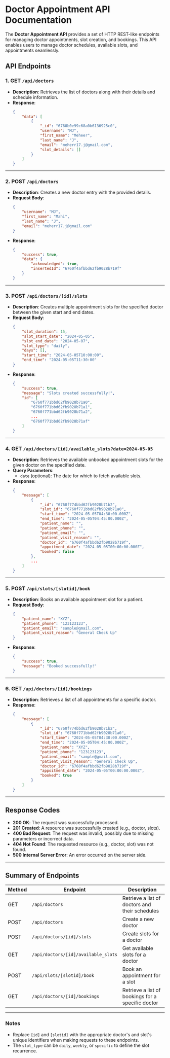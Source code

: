 # Doctor Appointment API Documentation

The **Doctor Appointment API** provides a set of HTTP REST-like endpoints for managing doctor appointments, slot creation, and bookings. This API enables users to manage doctor schedules, available slots, and appointments seamlessly.

## API Endpoints

### 1. **GET `/api/doctors`**
   - **Description**: Retrieves the list of doctors along with their details and schedule information.
   - **Response**:
     ```json
     {
         "data": [
             {
                 "_id": "6760b0e99c68a0b6136925c0",
                 "username": "MJ",
                 "first_name": "Meheer",
                 "last_name": "J",
                 "email": "meherr17.j@gmail.com",
                 "slot_details": []
             }
         ]
     }
     ```

---

### 2. **POST `/api/doctors`**
   - **Description**: Creates a new doctor entry with the provided details.
   - **Request Body**:
     ```json
     {
         "username": "MJ",
         "first_name": "Mahi",
         "last_name": "J",
         "email": "meherr17.j@gmail.com"
     }
     ```
   - **Response**:
     ```json
     {
         "success": true,
         "data": {
             "acknowledged": true,
             "insertedId": "6760f4afbbd62fb9028b719f"
         }
     }
     ```

---

### 3. **POST `/api/doctors/[id]/slots`**
   - **Description**: Creates multiple appointment slots for the specified doctor between the given start and end dates.
   - **Request Body**:
     ```json
     {
         "slot_duration": 15,
         "slot_start_date": "2024-05-05",
         "slot_end_date": "2024-05-07",
         "slot_type": "daily",
         "days": [], 
         "start_time": "2024-05-05T10:00:00", 
         "end_time": "2024-05-05T11:30:00"
     }
     ```
   - **Response**:
     ```json
     {
         "success": true,
         "message": "Slots created successfully!",
         "id": [
             "6760f771bbd62fb9028b71a0",
             "6760f771bbd62fb9028b71a1",
             "6760f771bbd62fb9028b71a2",
             ...
             "6760f771bbd62fb9028b71af"
         ]
     }
     ```

---

### 4. **GET `/api/doctors/[id]/available_slots?date=2024-05-05`**
   - **Description**: Retrieves the available unbooked appointment slots for the given doctor on the specified date.
   - **Query Parameters**:
     - `date` (optional): The date for which to fetch available slots.
   - **Response**:
     ```json
     {
         "message": [
             {
                 "_id": "6760f774bbd62fb9028b71b2",
                 "slot_id": "6760f771bbd62fb9028b71a0",
                 "start_time": "2024-05-05T04:30:00.000Z",
                 "end_time": "2024-05-05T04:45:00.000Z",
                 "patient_name": "",
                 "patient_phone": "",
                 "patient_email": "",
                 "patient_visit_reason": "",
                 "doctor_id": "6760f4afbbd62fb9028b719f",
                 "appoitment_date": "2024-05-05T00:00:00.000Z",
                 "booked": false
             },
             ...
         ]
     }
     ```

---

### 5. **POST `/api/slots/[slotid]/book`**
   - **Description**: Books an available appointment slot for a patient.
   - **Request Body**:
     ```json
     {
         "patient_name": "XYZ",
         "patient_phone": "123123123",
         "patient_email": "sample@gmail.com",
         "patient_visit_reason": "General Check Up"
     }
     ```
   - **Response**:
     ```json
     {
         "success": true,
         "message": "Booked successfully!"
     }
     ```

---

### 6. **GET `/api/doctors/[id]/bookings`**
   - **Description**: Retrieves a list of all appointments for a specific doctor.
   - **Response**:
     ```json
     {
         "message": [
             {
                 "_id": "6760f774bbd62fb9028b71b2",
                 "slot_id": "6760f771bbd62fb9028b71a0",
                 "start_time": "2024-05-05T04:30:00.000Z",
                 "end_time": "2024-05-05T04:45:00.000Z",
                 "patient_name": "XYZ",
                 "patient_phone": "123123123",
                 "patient_email": "sample@gmail.com",
                 "patient_visit_reason": "General Check Up",
                 "doctor_id": "6760f4afbbd62fb9028b719f",
                 "appoitment_date": "2024-05-05T00:00:00.000Z",
                 "booked": true
             }
         ]
     }
     ```

---

## Response Codes

- **200 OK**: The request was successfully processed.
- **201 Created**: A resource was successfully created (e.g., doctor, slots).
- **400 Bad Request**: The request was invalid, possibly due to missing parameters or incorrect data.
- **404 Not Found**: The requested resource (e.g., doctor, slot) was not found.
- **500 Internal Server Error**: An error occurred on the server side.

---

## Summary of Endpoints

| Method | Endpoint                             | Description                                           |
|--------|--------------------------------------|-------------------------------------------------------|
| GET    | `/api/doctors`                       | Retrieve a list of doctors and their schedules        |
| POST   | `/api/doctors`                       | Create a new doctor                                  |
| POST   | `/api/doctors/[id]/slots`            | Create slots for a doctor                             |
| GET    | `/api/doctors/[id]/available_slots`  | Get available slots for a doctor                      |
| POST   | `/api/slots/[slotid]/book`           | Book an appointment for a slot                        |
| GET    | `/api/doctors/[id]/bookings`         | Retrieve a list of bookings for a specific doctor     |

---

### Notes

- Replace `[id]` and `[slotid]` with the appropriate doctor's and slot's unique identifiers when making requests to these endpoints.
- The `slot_type` can be `daily`, `weekly`, or `specific` to define the slot recurrence.
